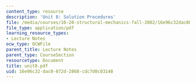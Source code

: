 ```yaml
---
content_type: resource
description: 'Unit 8: Solution Procedures'
file: /media/courses/16-20-structural-mechanics-fall-2002/16e96c32dac0072d2868cdc7d0c03148_unit8.pdf
file_type: application/pdf
learning_resource_types:
- Lecture Notes
ocw_type: OCWFile
parent_title: Lecture Notes
parent_type: CourseSection
resourcetype: Document
title: unit8.pdf
uid: 16e96c32-dac0-072d-2868-cdc7d0c03148
---
```

